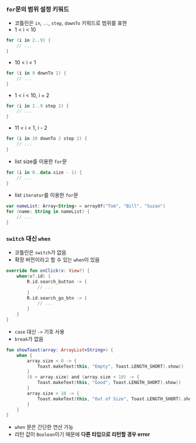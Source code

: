 ### `for`문의 범위 설정 키워드

- 코틀린은 `in`, `..`, `step`, `downTo` 키워드로 범위를 표현
- 1 < i < 10
```kotlin
for (i in 2..9) {
	// ...
}
```
- 10 < i < 1
```kotlin
for (i in 9 downTo 2) {
	// ...
}
```
- 1 < i < 10, i + 2
```kotlin
for (i in 2..9 step 2) {
	// ...
}
```
- 11 < i < 1, i - 2
```kotlin
for (i in 10 downTo 2 step 2) {
	// ...
}
```
- list size를 이용한 `for`문
```kotlin
for (i in 0..data.size - 1) {
	// ...
}
```

- list `iterator`를 이용한 `for`문

```kotlin
var nameList: Array<String> = arrayOf("Tom", "Bill", "Suzan")
for (name: String in nameList) {
	// ...
}
```

### `switch` 대신 `when`

- 코틀린은 `switch`가 없음
- 확장 버전이라고 할 수 있는 `when`이 있음

```kotlin
override fun onClick(v: View?) {
	when(v?.id) {
		R.id.search_button -> {
			// ...
        }
		R.id.search_go_btn -> {
			// ...
        }
    }
}
```

- `case` 대신 `->` 기호 사용
- `break`가 없음

```kotlin
fun showToast(array: ArrayList<String>) {
	when {
		array.size < 0 -> {
			Toast.makeText(this, "Empty", Toast.LENGTH_SHORT).show()
        }
		(0 < array.size) and (array.size < 10) -> {
			Toast.makeText(this, "Good", Toast.LENGTH_SHORT).show()
        }
		array.size > 10 -> {
			Toast.makeText(this, "Out of Size", Toast.LENGTH_SHORT).show()
        }
    }
}
```

- `when` 문은 간단한 연산 가능
- 리턴 값이 `Boolean`이기 때문에 __다른 타입으로 리턴할 경우 error__